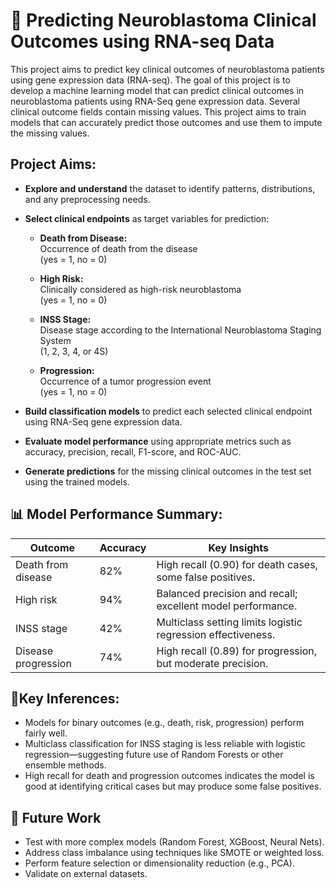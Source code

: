 # 🧬 Predicting Neuroblastoma Clinical Outcomes using RNA-seq Data

This project aims to predict key clinical outcomes of neuroblastoma patients using gene expression data (RNA-seq). The goal of this project is to develop a machine learning model that can predict clinical outcomes in neuroblastoma patients using RNA-Seq gene expression data. Several clinical outcome fields contain missing values. This project aims to train models that can accurately predict those outcomes and use them to impute the missing values.

## Project Aims:

- **Explore and understand** the dataset to identify patterns, distributions, and any preprocessing needs.

- **Select clinical endpoints** as target variables for prediction:
  
  - **Death from Disease:**  
    Occurrence of death from the disease  
    (yes = 1, no = 0)
  
  - **High Risk:**  
    Clinically considered as high-risk neuroblastoma  
    (yes = 1, no = 0)
  
  - **INSS Stage:**  
    Disease stage according to the International Neuroblastoma Staging System  
    (1, 2, 3, 4, or 4S)
  
  - **Progression:**  
    Occurrence of a tumor progression event  
    (yes = 1, no = 0)

- **Build classification models** to predict each selected clinical endpoint using RNA-Seq gene expression data.

- **Evaluate model performance** using appropriate metrics such as accuracy, precision, recall, F1-score, and ROC-AUC.

- **Generate predictions** for the missing clinical outcomes in the test set using the trained models.

## 📊 Model Performance Summary:
| Outcome             | Accuracy | Key Insights                                                 |
| ------------------- | -------- | ------------------------------------------------------------ |
| Death from disease  | 82%      | High recall (0.90) for death cases, some false positives.    |
| High risk           | 94%      | Balanced precision and recall; excellent model performance.  |
| INSS stage          | 42%      | Multiclass setting limits logistic regression effectiveness. |
| Disease progression | 74%      | High recall (0.89) for progression, but moderate precision.  |

## 📌Key Inferences:
- Models for binary outcomes (e.g., death, risk, progression) perform fairly well.
- Multiclass classification for INSS staging is less reliable with logistic regression—suggesting future use of Random Forests or other ensemble methods.
- High recall for death and progression outcomes indicates the model is good at identifying critical cases but may produce some false positives.

## 🧠 Future Work
- Test with more complex models (Random Forest, XGBoost, Neural Nets).
- Address class imbalance using techniques like SMOTE or weighted loss.
- Perform feature selection or dimensionality reduction (e.g., PCA).
- Validate on external datasets.